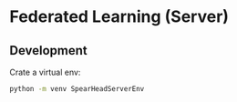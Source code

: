 # Federated Learning (Server)

## Development

Crate a virtual env:

```bash
python -m venv SpearHeadServerEnv
```